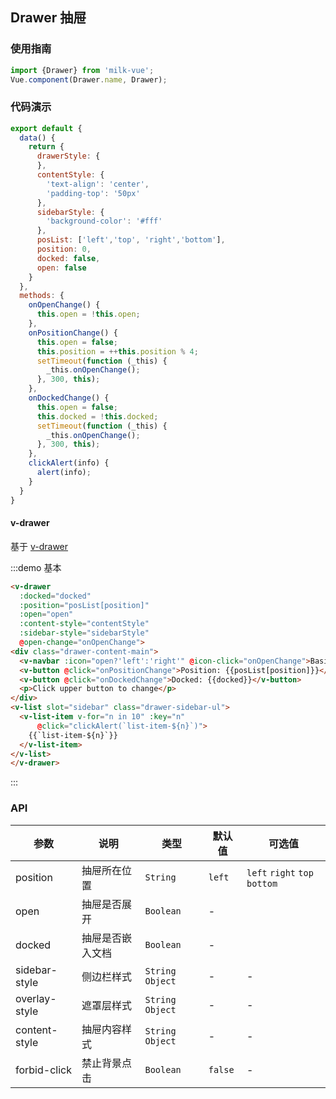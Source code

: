 <style lang="less">
@btnColor: #108ee9;

  .drawer-content-main {
    text-align:center;
    .vm-button{
      width:90%;
      margin:10px 5%;
    }
  }

  .drawer-sidebar-ul {
    margin: 0;
    list-style: circle;
    & > li {
      padding: 8px 20px 8px 0;
      border-bottom: 1px solid #ddd;
    }
  }
</style>

<script>
export default {
  data() {
    return {
      drawerStyle: {
      },
      contentStyle: {
        'text-align': 'center',
        'padding-top': '80px'
      },
      sidebarStyle: {
        'background-color': '#fff'
      },
      posList: ['left','top', 'right','bottom'],
      position: 0,
      docked: false,
      open: false
    }
  },
  methods: {
    onOpenChange() {
      this.open = !this.open;
    },
    onPositionChange() {
      this.open = false;
      this.position = ++this.position % 4;
      setTimeout(function (_this) {
        _this.onOpenChange();
      }, 300, this);
    },
    onDockedChange() {
      this.open = false;
      this.docked = !this.docked;
      setTimeout(function (_this) {
        _this.onOpenChange();
      }, 300, this);
    },
    clickAlert(info) {
      alert(info);
    }
  }
}
</script>
## Drawer 抽屉

### 使用指南

```javascript
import {Drawer} from 'milk-vue';
Vue.component(Drawer.name, Drawer);
```

### 代码演示

```javascript
export default {
  data() {
    return {
      drawerStyle: {
      },
      contentStyle: {
        'text-align': 'center',
        'padding-top': '50px'
      },
      sidebarStyle: {
        'background-color': '#fff'
      },
      posList: ['left','top', 'right','bottom'],
      position: 0,
      docked: false,
      open: false
    }
  },
  methods: {
    onOpenChange() {
      this.open = !this.open;
    },
    onPositionChange() {
      this.open = false;
      this.position = ++this.position % 4;
      setTimeout(function (_this) {
        _this.onOpenChange();
      }, 300, this);
    },
    onDockedChange() {
      this.open = false;
      this.docked = !this.docked;
      setTimeout(function (_this) {
        _this.onOpenChange();
      }, 300, this);
    },
    clickAlert(info) {
      alert(info);
    }
  }
}
```

#### v-drawer

基于 [v-drawer](https://www.npmjs.com/package/v-drawer)

:::demo 基本
```html
<v-drawer
  :docked="docked"
  :position="posList[position]"
  :open="open"
  :content-style="contentStyle"
  :sidebar-style="sidebarStyle"
  @open-change="onOpenChange">
<div class="drawer-content-main">
  <v-navbar :icon="open?'left':'right'" @icon-click="onOpenChange">Basic</v-navbar>
  <v-button @click="onPositionChange">Position: {{posList[position]}}</v-button>
  <v-button @click="onDockedChange">Docked: {{docked}}</v-button>
  <p>Click upper button to change</p>
</div>
<v-list slot="sidebar" class="drawer-sidebar-ul">
  <v-list-item v-for="n in 10" :key="n"
      @click="clickAlert(`list-item-${n}`)">
    {{`list-item-${n}`}}
  </v-list-item>
</v-list>
</v-drawer>
```
:::

### API

| 参数 | 说明 | 类型 | 默认值 | 可选值 |
|-----------|-----------|-----------|-------------|-------------|
| position | 抽屉所在位置 | `String` | `left` | `left` `right` `top` `bottom` |
| open | 抽屉是否展开 | `Boolean` | - |
| docked | 抽屉是否嵌入文档 | `Boolean` | - |
| sidebar-style | 侧边栏样式 | `String` `Object` | - | - |
| overlay-style | 遮罩层样式 | `String` `Object`| - | - |
| content-style | 抽屉内容样式 | `String` `Object`| - | - |
| forbid-click | 禁止背景点击 | `Boolean` | `false` | - |
